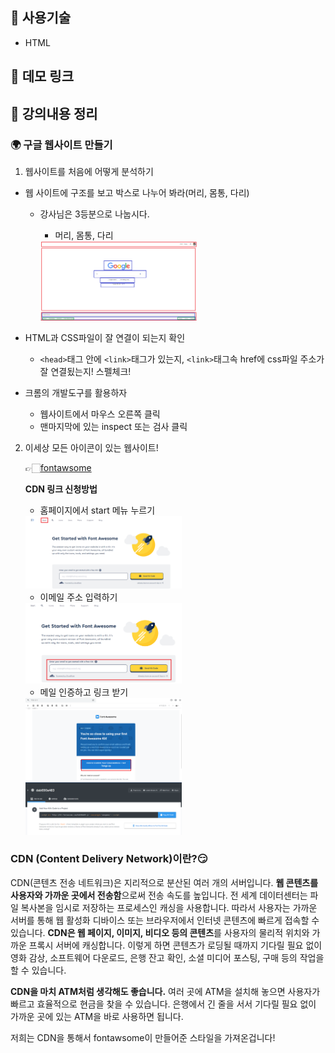 ## 📌 사용기술

- HTML

## 📌 데모 링크



## 📌 강의내용 정리

### 🌍 구글 웹사이트 만들기

1) 웹사이트를 처음에 어떻게 분석하기

  * 웹 사이트에 구조를 보고 박스로 나누어 봐라(머리, 몸통, 다리)

    - 강사님은 3등분으로 나눕시다.

      - 머리, 몸통, 다리
  
      <img src="imgs/구조.png" alt="구조" width="250px" />

  * HTML과 CSS파일이 잘 연결이 되는지 확인

    * `<head>`태그 안에 `<link>`태그가 있는지, `<link>`태그속 href에 css파일 주소가 잘 연결됬는지! 스펠체크!

  * 크롬의 개발도구를 활용하자

    - 웹사이트에서 마우스 오른쪽 클릭 
    - 맨마지막에 있는 inspect 또는 검사 클릭

2) 이세상 모든 아이콘이 있는 웹사이트!
   
   👉🏻[fontawsome](https://fontawesome.com/)

   **CDN 링크 신청방법**
   
   * 홈페이지에서 start 메뉴 누르기

    <img src="imgs/cnd_1.png" alt="구조" width="250px" />

   * 이메일 주소 입력하기 
  
    <img src="imgs/cnd_2.png" alt="구조" width="250px" />

   * 메일 인증하고 링크 받기 

    <img src="imgs/cnd_3.png" alt="구조" width="250px" />

    <img src="imgs/cnd_4.png" alt="구조" width="250px" />

### CDN (Content Delivery Network)이란?😏

CDN(콘텐츠 전송 네트워크)은 지리적으로 분산된 여러 개의 서버입니다. **웹 콘텐츠를 사용자와 가까운 곳에서 전송함**으로써 전송 속도를 높입니다. 전 세계 데이터센터는 파일 복사본을 임시로 저장하는 프로세스인 캐싱을 사용합니다. 따라서 사용자는 가까운 서버를 통해 웹 활성화 디바이스 또는 브라우저에서 인터넷 콘텐츠에 빠르게 접속할 수 있습니다. **CDN은 웹 페이지, 이미지, 비디오 등의 콘텐츠**를 사용자의 물리적 위치와 가까운 프록시 서버에 캐싱합니다. 이렇게 하면 콘텐츠가 로딩될 때까지 기다릴 필요 없이 영화 감상, 소프트웨어 다운로드, 은행 잔고 확인, 소셜 미디어 포스팅, 구매 등의 작업을 할 수 있습니다.

**CDN을 마치 ATM처럼 생각해도 좋습니다.** 여러 곳에 ATM을 설치해 놓으면 사용자가 빠르고 효율적으로 현금을 찾을 수 있습니다. 은행에서 긴 줄을 서서 기다릴 필요 없이 가까운 곳에 있는 ATM을 바로 사용하면 됩니다.

저희는 CDN을 통해서 fontawsome이 만들어준 스타일을 가져온겁니다!  

